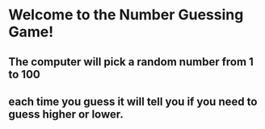 # Welcome to the Number Guessing Game!
## The computer will pick a random number from 1 to 100
## each time you guess it will tell you if you need to guess higher or lower.